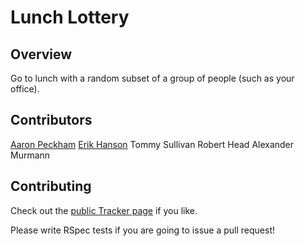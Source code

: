 # Lunch Lottery

## Overview

Go to lunch with a random subset of a group of people (such as your office).

## Contributors

[Aaron Peckham](https://github.com/apeckham)
[Erik Hanson](https://github.com/eahanson)
Tommy Sullivan
Robert Head
Alexander Murmann

## Contributing

Check out the [public Tracker page](https://www.pivotaltracker.com/projects/236549) if you like.

Please write RSpec tests if you are going to issue a pull request!